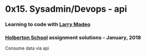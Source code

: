 # 0x15. Sysadmin/Devops - api

### Learning to code with [Larry Madeo](https://twitter.com/larmalade)

### [Holberton School](https://www.holbertonschool.com) assignment solutions - January, 2018

Consume data via api
